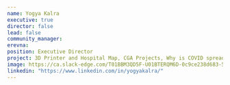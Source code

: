 ```yaml
---
name: Yogya Kalra
executive: true
director: false
lead: false
community_manager:   
erevna:
position: Executive Director
project: 3D Printer and Hospital Map, CGA Projects, Why is COVID spreading faster?
image: https://ca.slack-edge.com/T01BBM3QD5F-U01BTERQM6D-0c9ce238d683-512
linkedin: "https://www.linkedin.com/in/yogyakalra/"
---
```

